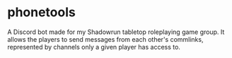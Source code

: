 # phonetools

A Discord bot made for my Shadowrun tabletop roleplaying game group. It allows the players to send messages from each other's commlinks, represented by channels only a given player has access to.
